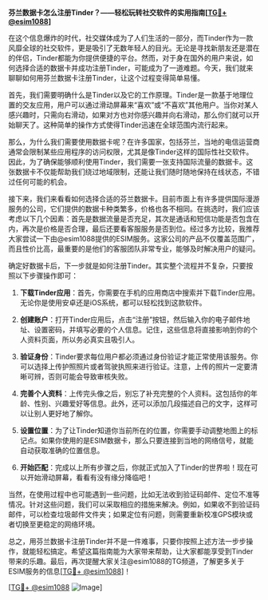 **芬兰数据卡怎么注册Tinder？——轻松玩转社交软件的实用指南[[TG💪+ @esim1088](https://t.me/s/esim1088)]**

在这个信息爆炸的时代，社交媒体成为了人们生活的一部分，而Tinder作为一款风靡全球的社交软件，更是吸引了无数年轻人的目光。无论是寻找新朋友还是潜在的伴侣，Tinder都能为你提供便捷的平台。然而，对于身在国外的用户来说，如何选择合适的数据卡并成功注册Tinder，可能成为了一道难题。今天，我们就来聊聊如何用芬兰数据卡注册Tinder，让这个过程变得简单易懂。

首先，我们需要明确什么是Tinder以及它的工作原理。Tinder是一款基于地理位置的交友应用，用户可以通过滑动屏幕来“喜欢”或“不喜欢”其他用户。当你对某人感兴趣时，只需向右滑动，如果对方也对你感兴趣并向右滑动，那么你们就可以开始聊天了。这种简单的操作方式使得Tinder迅速在全球范围内流行起来。

那么，为什么我们需要使用数据卡呢？在许多国家，包括芬兰，当地的电信运营商通常会限制某些应用程序的访问权限，尤其是像Tinder这样的国际性社交软件。因此，为了确保能够顺利使用Tinder，我们需要一张支持国际流量的数据卡。这张数据卡不仅能帮助我们绕过地域限制，还能让我们随时随地保持在线状态，不错过任何可能的机会。

接下来，我们来看看如何选择合适的芬兰数据卡。目前市面上有许多提供国际漫游服务的公司，它们提供的数据卡种类繁多，价格也各不相同。在挑选时，我们应该考虑以下几个因素：首先是数据流量是否充足，其次是通话和短信功能是否包含在内，再次是价格是否合理，最后还要看客服服务是否到位。经过多方比较，我推荐大家尝试一下由@esim1088提供的ESIM服务。这家公司的产品不仅覆盖范围广，而且性价比高，最重要的是他们的客服团队非常专业，能够及时解决用户的疑问。

确定好数据卡后，下一步就是如何注册Tinder。其实整个流程并不复杂，只要按照以下步骤操作即可：

1. **下载Tinder应用**：首先，你需要在手机的应用商店中搜索并下载Tinder应用。无论你是使用安卓还是iOS系统，都可以轻松找到这款软件。

2. **创建账户**：打开Tinder应用后，点击“注册”按钮，然后输入你的电子邮件地址、设置密码，并填写必要的个人信息。记住，这些信息将直接影响到你的个人资料页面，所以务必真实且吸引人。

3. **验证身份**：Tinder要求每位用户都必须通过身份验证才能正常使用该服务。你可以选择上传护照照片或者驾驶执照来进行验证。注意，上传的照片一定要清晰可辨，否则可能会导致审核失败。

4. **完善个人资料**：上传完头像之后，别忘了补充完整的个人资料。这包括你的年龄、性别、兴趣爱好等信息。此外，还可以添加几段描述自己的文字，这样可以让别人更好地了解你。

5. **设置位置**：为了让Tinder知道你当前所在的位置，你需要手动调整地图上的标记点。如果你使用的是ESIM数据卡，那么只要连接到当地的网络信号，就能自动获取准确的位置信息。

6. **开始匹配**：完成以上所有步骤之后，你就正式加入了Tinder的世界啦！现在可以开始滑动屏幕，看看有没有缘分降临吧！

当然，在使用过程中也可能遇到一些问题，比如无法收到验证码邮件、定位不准等情况。针对这些问题，我们可以采取相应的措施来解决。例如，如果收不到验证码邮件，可以检查垃圾邮件文件夹；如果定位有问题，则需要重新校准GPS模块或者切换至更稳定的网络环境。

总之，用芬兰数据卡注册Tinder并不是一件难事，只要你按照上述方法一步步操作，就能轻松搞定。希望这篇指南能为大家带来帮助，让大家都能享受到Tinder带来的乐趣。最后，再次提醒大家关注@esim1088的TG频道，了解更多关于ESIM服务的信息[[TG💪+ @esim1088](https://t.me/s/esim1088)]！

[[TG💪+ @esim1088](https://t.me/s/esim1088) ![Image](https://i.postimg.cc/4NQfJmqS/Snipaste-2025-05-13-00-14-12.png)]